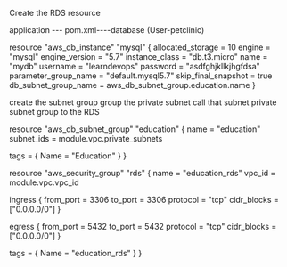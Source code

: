 
Create the RDS resource

application --- pom.xml----database
(User-petclinic)


resource "aws_db_instance" "mysql" {
  allocated_storage    = 10
  engine               = "mysql"
  engine_version       = "5.7"
  instance_class       = "db.t3.micro"
  name                 = "mydb"
  username             = "learndevops"
  password             = "asdfghjkllkjhgfdsa"
  parameter_group_name = "default.mysql5.7"
  skip_final_snapshot  = true
  db_subnet_group_name   = aws_db_subnet_group.education.name
}



create the subnet group
group the private subnet
call that subnet private subnet group to the RDS 

resource "aws_db_subnet_group" "education" {
  name       = "education"
  subnet_ids = module.vpc.private_subnets

  tags = {
    Name = "Education"
  }
}

resource "aws_security_group" "rds" {
  name   = "education_rds"
  vpc_id = module.vpc.vpc_id

  ingress {
    from_port   = 3306
    to_port     = 3306
    protocol    = "tcp"
    cidr_blocks = ["0.0.0.0/0"]
  }

  egress {
    from_port   = 5432
    to_port     = 5432
    protocol    = "tcp"
    cidr_blocks = ["0.0.0.0/0"]
  }

  tags = {
    Name = "education_rds"
  }
}